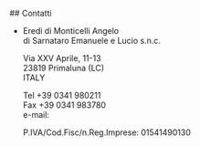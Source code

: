 ## Contatti

* Eredi di Monticelli Angelo<br>
  di Sarnataro Emanuele e Lucio s.n.c.

  Via XXV Aprile, 11-13<br>
  23819 Primaluna (LC)<br>
  ITALY

  Tel  +39 0341 980211<br>
  Fax +39 0341 983780<br>
  e-mail: <Email />

  P.IVA/Cod.Fisc/n.Reg.Imprese: 01541490130